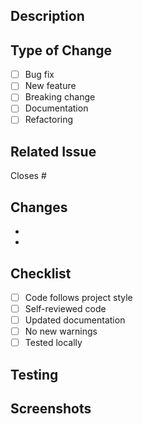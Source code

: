 ## Description

<!-- Brief description of changes -->

## Type of Change

- [ ] Bug fix
- [ ] New feature
- [ ] Breaking change
- [ ] Documentation
- [ ] Refactoring

## Related Issue

Closes #

## Changes

- 
- 

## Checklist

- [ ] Code follows project style
- [ ] Self-reviewed code
- [ ] Updated documentation
- [ ] No new warnings
- [ ] Tested locally

## Testing

<!-- How did you test these changes? -->

## Screenshots

<!-- If applicable -->
